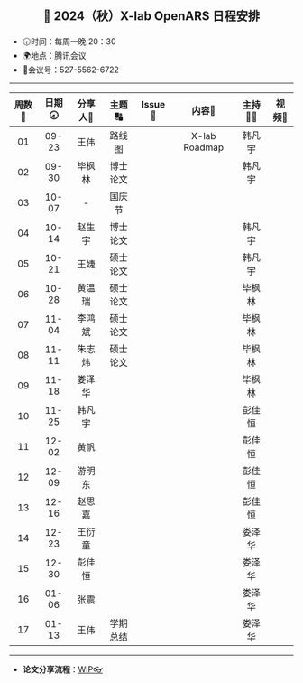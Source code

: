 
## <p align="center">🌷 2024（秋）X-lab OpenARS 日程安排 </p>

- 🕣时间：每周一晚 20：30
- 🌍地点：腾讯会议
- 📠会议号：527-5562-6722


****


| 周数📆 | 日期🕣 | 分享人🙋 | 主题🔠 | Issue📌 | 内容📒 | 主持💂‍♂️ | 视频🎥 |
| :----: | :----: | :----: | :----: |:----:| :----: | :----------: | :--------: |
|  01   | 09-23 | 王伟 | 路线图 |  | X-lab Roadmap | 韩凡宇 |  |
|  02   | 09-30 | 毕枫林 | 博士论文 | |  | 韩凡宇 | |
|  03   | 10-07 | - | 国庆节 |  |  |  |  |
|  04   | 10-14 | 赵生宇 | 博士论文 |  |  | 韩凡宇 |  |
|  05   | 10-21 | 王婕 | 硕士论文 |  |  | 韩凡宇 |  |
|  06   | 10-28 | 黄温瑞 | 硕士论文 |  |  | 毕枫林 |  |
|  07   | 11-04 | 李鸿斌 | 硕士论文 |  |  | 毕枫林 |  |
|  08   | 11-11 | 朱志炜 | 硕士论文  |  |  | 毕枫林 |  |
|  09   | 11-18 | 娄泽华 |  |  |  | 毕枫林 | |
|  10   | 11-25 | 韩凡宇 | | | | 彭佳恒 | |
|  11   | 12-02 | 黄帆 | | | | 彭佳恒 | |
|  12   | 12-09 | 游明东 | | | | 彭佳恒 | |
|  13   | 12-16 | 赵思嘉 | |  | | 彭佳恒 |  |
|  14   | 12-23 | 王衍童 | |  | | 娄泽华 |  |
|  15   | 12-30 | 彭佳恒 | |  | | 娄泽华 |  |
|  16   | 01-06 | 张震 | |  | | 娄泽华 |  |
|  17   | 01-13 | 王伟 | 学期总结 |  | | 娄泽华 |  |



****

* **论文分享流程**：[WIP👓](https://github.com/X-lab2017/open-research/tree/main/OpenReading)
